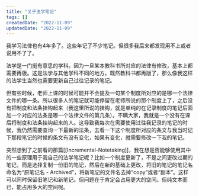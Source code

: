 ```yaml
---
title: "关于法学笔记"
tags: []
createdDate: "2022-11-09"
updatedDate: "2022-11-09"
---
```


我学习法律也有4年多了。这些年记了不少笔记。但很多我后来都发现用不上或者说用不了了。

法学是一门挺有意思的学科。因为一旦某本教科书所对应的法律有修改，基本上都需要再版。这是法学与其他学科不同的地方。既然教科书都再版了，那么像我这样的法学生当然也需要更新自己过往记录的笔记。

但有些时候，老师上课的时候可能并不会提及一句某个制度所对应的是哪一个法律文件的哪一条。所以很多人的笔记就可能停留在老师所说的那个制度上了，之后没有把制度和法条挂钩起来（我这里所说的挂钩，就是单纯的在记录制度的笔记后面加一个对应的法条是哪一个法律文件的第几条）。不瞒大家，我就是一个没有在课后将制度和法条挂钩起来的人。这导致我每次在需要使用过往我记录的笔记的时候，我仍然需要查询一下最新的法条，去看一下这个制度所对应的条文与我当时记下那段笔记的时候的条文有没有变化，如果有变化，就需要修改一下我的笔记。

突然想到了之前看的那篇[[Incremental-Notetaking]]，我在想是否能够使用其中的一些原理用于我自己的法学笔记呢？比如一个制度更新了，不是之间更改过期的笔记，而是选择复制一份旧的笔记，然后在新的基础上更改，将旧的笔记的笔记名命名为“原笔记名 - Archived”，将新笔记的文件名去掉“copy”或者“副本”。这样可以同时保留旧笔记和新笔记。但问题在于肯定会占用更大的空间。但纯文本而已，能占用多大的空间呢。